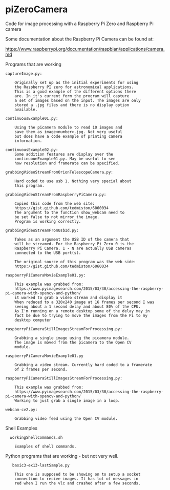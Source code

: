 # piZeroCamera
Code for image processing with a Raspberry Pi Zero and Raspberry Pi camera

Some documentation about the Raspberry Pi Camera can be found at:

https://www.raspberrypi.org/documentation/raspbian/applications/camera.md

Programs that are working

	captureImage.py:
	
		Originally set up as the initial experiments for using
		the Raspberry PI zero for astronomical applications.
		This is a good example of the different options there
		are. In it's current form the program will capture
		a set of images based on the input. The images are only
		stored a .jpg files and there is no display option
		available.

	continuousExample01.py:
	
		Using the picamera module to read 10 images and
		save them as image<number>.jpg. Not very useful
		but does have a code example of printing camera
		information.

	continuousExample02.py:
		Some addition features are display over the
		continuoueExample01.py. May be useful to see
		how resolution and framerate can be specified.

	grabbingVideoStreamFromOrionTelescopeCamera.py:

		Hard coded to use usb 1. Nothing very special about
		this program.

	grabbingVideoStreamFromRaspberryPiCamera.py:

		Copied this code from the web site:
		https://gist.github.com/tedmiston/6060034
		The argument to the function show_webcam need to
		be set false to not mirror the image.
		Program is working correctly.

	grabbingVideoStreamFromUsbId.py:

		Takes as an argument the USB ID of the camera that
		will be streamed. For the Raspberry Pi Zero 0 is the
		Raspberry Pi Camera. 1 - N are actually USB cameras
		connected to the USB port(s).

		The original source of this program was the web side:
		https://gist.github.com/tedmiston/6060034

	raspberryPiCameraMovieExample01.py:

		This example was grabbed from:
		https://www.pyimagesearch.com/2015/03/30/accessing-the-raspberry-pi-camera-with-opencv-and-python/
		it worked to grab a video stream and display it
		When reduced to a 320x240 image at 16 frames per second I was
		seeing about a 1 second delay and about 80% of the CPU.
		As I'm running on a remote desktop some of the delay may in
		fact be due to trying to move the images from the Pi to my
		desktop computer
	
	raspberryPiCameraStillImagesStreamForProcessing.py:
	
		Grabbing a single image using the picamera module.
		The image is moved from the picamera to the Open CV
		module.

	raspberryPiCameraMovieExample01.py
	
		Grabbing a video stream. Currently hard coded to a framerate
		of 2 frames per second.

	raspberryPiCameraStillImagesStreamForProcessing.py:

		This example was grabbed from:
		https://www.pyimagesearch.com/2015/03/30/accessing-the-raspberry-pi-camera-with-opencv-and-python/
		Working to just grab a single image in a loop.
		
	webcam-cv2.py:
	
		Grabbing video feed using the Open CV module.

Shell Examples

      workingShellCommands.sh

		Examples of shell commands.

Python programs that are working - but not very well.

       basic3-ex13-lastSample.py
       
		This one is supposed to be showing on to setup a socket
		connection to recive images. It has lot of messages in
		red when I run the vlc and crashed after a few seconds.

	